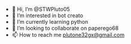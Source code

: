 - 👋 Hi, I’m @STWPluto05
- 👀 I’m interested in bot creato
- 🌱 I’m currently learning python
- 💞️ I’m looking to collaborate on paperego68
- 📫 How to reach me plutone32gx@gmail.com

<!---
STWPluto05/STWPluto05 is a ✨ special ✨ repository because its `README.md` (this file) appears on your GitHub profile.
You can click the Preview link to take a look at your changes.
--->
